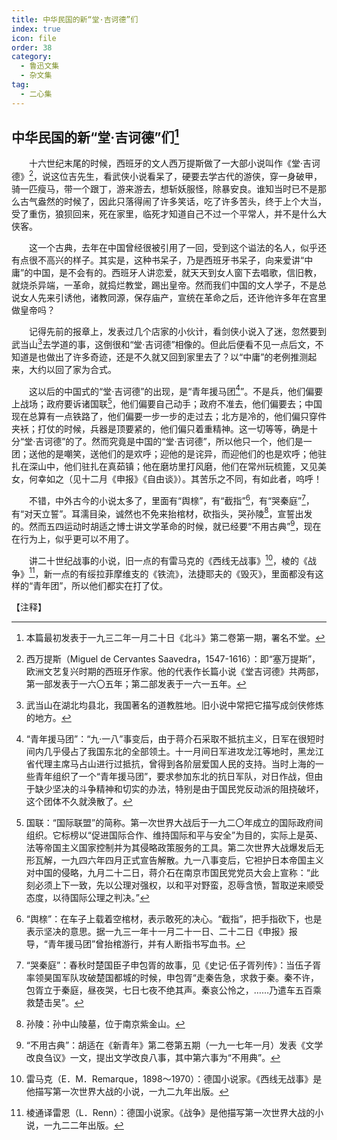 ```yaml
---
title: 中华民国的新“堂·吉诃德”们
index: true
icon: file
order: 38
category:
  - 鲁迅文集
  - 杂文集
tag:  
  - 二心集
---
```


## 中华民国的新“堂·吉诃德”们[^①]

　　十六世纪末尾的时候，西班牙的文人西万提斯做了一大部小说叫作《堂·吉诃德》[^②]，说这位吉先生，看武侠小说看呆了，硬要去学古代的游侠，穿一身破甲，骑一匹瘦马，带一个跟丁，游来游去，想斩妖服怪，除暴安良。谁知当时已不是那么古气盎然的时候了，因此只落得闹了许多笑话，吃了许多苦头，终于上个大当，受了重伤，狼狈回来，死在家里，临死才知道自己不过一个平常人，并不是什么大侠客。

　　这一个古典，去年在中国曾经很被引用了一回，受到这个谥法的名人，似乎还有点很不高兴的样子。其实是，这种书呆子，乃是西班牙书呆子，向来爱讲“中庸”的中国，是不会有的。西班牙人讲恋爱，就天天到女人窗下去唱歌，信旧教，就烧杀异端，一革命，就捣烂教堂，踢出皇帝。然而我们中国的文人学子，不是总说女人先来引诱他，诸教同源，保存庙产，宣统在革命之后，还许他许多年在宫里做皇帝吗？

　　记得先前的报章上，发表过几个店家的小伙计，看剑侠小说入了迷，忽然要到武当山[^③]去学道的事，这倒很和“堂·吉诃德”相像的。但此后便看不见一点后文，不知道是也做出了许多奇迹，还是不久就又回到家里去了？以“中庸”的老例推测起来，大约以回了家为合式。

　　这以后的中国式的“堂·吉诃德”的出现，是“青年援马团[^④]”。不是兵，他们偏要上战场；政府要诉诸国联[^⑤]，他们偏要自己动手；政府不准去，他们偏要去；中国现在总算有一点铁路了，他们偏要一步一步的走过去；北方是冷的，他们偏只穿件夹袄；打仗的时候，兵器是顶要紧的，他们偏只着重精神。这一切等等，确是十分“堂·吉诃德”的了。然而究竟是中国的“堂·吉诃德”，所以他只一个，他们是一团；送他的是嘲笑，送他们的是欢呼；迎他的是诧异，而迎他们的也是欢呼；他驻扎在深山中，他们驻扎在真茹镇；他在磨坊里打风磨，他们在常州玩梳篦，又见美女，何幸如之（见十二月《申报》《自由谈》）。其苦乐之不同，有如此者，呜呼！

　　不错，中外古今的小说太多了，里面有“舆榇”，有“截指”[^⑥]，有“哭秦庭”[^⑦]，有“对天立誓”。耳濡目染，诚然也不免来抬棺材，砍指头，哭孙陵[^⑧]，宣誓出发的。然而五四运动时胡适之博士讲文学革命的时候，就已经要“不用古典”[^⑨]，现在在行为上，似乎更可以不用了。

　　讲二十世纪战事的小说，旧一点的有雷马克的《西线无战事》[^⑩]，棱的《战争》[^⑾]，新一点的有绥拉菲摩维支的《铁流》，法捷耶夫的《毁灭》，里面都没有这样的“青年团”，所以他们都实在打了仗。

【注释】

[^①]:本篇最初发表于一九三二年一月二十日《北斗》第二卷第一期，署名不堂。

[^②]:西万提斯（Miguel de Cervantes Saavedra，1547-1616）：即“塞万提斯”，欧洲文艺复兴时期的西班牙作家。他的代表作长篇小说《堂吉诃德》共两部，第一部发表于一六〇五年；第二部发表于一六一五年。

[^③]:武当山在湖北均县北，我国著名的道教胜地。旧小说中常把它描写成剑侠修炼的地方。

[^④]:“青年援马团”：“九·一八”事变后，由于蒋介石采取不抵抗主义，日军在很短时间内几乎侵占了我国东北的全部领土。十一月间日军进攻龙江等地时，黑龙江省代理主席马占山进行过抵抗，曾得到各阶层爱国人民的支持。当时上海的一些青年组织了一个“青年援马团”，要求参加东北的抗日军队，对日作战，但由于缺少坚决的斗争精神和切实的办法，特别是由于国民党反动派的阻挠破坏，这个团体不久就涣散了。

[^⑤]:国联：“国际联盟”的简称。第一次世界大战后于一九二〇年成立的国际政府间组织。它标榜以“促进国际合作、维持国际和平与安全”为目的，实际上是英、法等帝国主义国家控制并为其侵略政策服务的工具。第二次世界大战爆发后无形瓦解，一九四六年四月正式宣告解散。九一八事变后，它袒护日本帝国主义对中国的侵略，九月二十二日，蒋介石在南京市国民党党员大会上宣称：“此刻必须上下一致，先以公理对强权，以和平对野蛮，忍辱含愤，暂取逆来顺受态度，以待国际公理之判决。”

[^⑥]:“舆榇”：在车子上载着空棺材，表示敢死的决心。“截指”，把手指砍下，也是表示坚决的意思。据一九三一年十一月二十一日、二十二日《申报》报导，“青年援马团”曾抬棺游行，并有人断指书写血书。

[^⑦]:“哭秦庭”：春秋时楚国臣子申包胥的故事，见《史记·伍子胥列传》：当伍子胥率领昊国军队攻破楚国都城的时候，申包胥“走秦告急，求救于秦。秦不许，包胥立于秦庭，昼夜哭，七日七夜不绝其声。秦哀公怜之，……乃遣车五百乘救楚击吴”。

[^⑧]:孙陵：孙中山陵墓，位于南京紫金山。

[^⑨]:“不用古典”：胡适在《新青年》第二卷第五期（一九一七年一月）发表《文学改良刍议》一文，提出文学改良八事，其中第六事为“不用典”。

[^⑩]:雷马克（E．M．Remarque，1898～1970）：德国小说家。《西线无战事》是他描写第一次世界大战的小说，一九二九年出版。

[^⑾]:棱通译雷恩（L．Renn）：德国小说家。《战争》是他描写第一次世界大战的小说，一九二二年出版。
